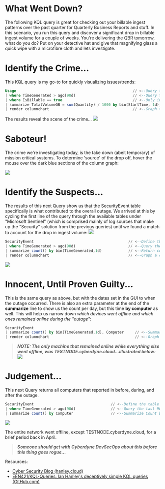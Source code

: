 # What Went Down? 
The following KQL query is great for checking out your billable ingest patterns over the past quarter for Quarterly Business Reports and stuff. In this scenario, you run this query and discover a significant drop in billable ingest volume for a couple of weeks. You're delivering the QBR tomorrow, what do you do? Put on your detective hat and give that magnifying glass a quick wipe with a microfibre cloth and lets investigate.  

# Identify the Crime...
This KQL query is my go-to for quickly visualizing issues/trends:
```sql
Usage                                                     // <--Query the Usage table
| where TimeGenerated > ago(90d)                          // <--Query the last 90 days
| where IsBillable == true                                // <--Only include 'billable' date
| summarize TotalVolumeGB = sum(Quantity) / 1000 by bin(StartTime, 1d), Solution // <--Chop it up into GB per Day
| render columnchart                                      // <--Graph the results
```
The results reveal the scene of the crime...
![](img/crime.png)

# Saboteur! 
The crime we're investigating today, is the take down (abeit temporary) of mission critical systems. To determine 'source' of the drop off, hover the mouse over the dark blue sections of the column graph:

![](/img/SecuritySolution.png)

# Identify the Suspects...
The results of this next Query show us that the SecurityEvent table specifically is what contributed to the overall outage. We arrived at this by cycling the first line of the query through the available tables under "Microsoft Sentinel" (which is comprised mainly of log sources that make up the "Security" solution from the previous queries) until we found a match to account for the drop in ingest volume:
![](/img/SecurityEventTable.png)
```sql
SecurityEvent                                           // <--Define the table to query
| where TimeGenerated > ago(90d)                        // <--Query the last 90 days into the table
| summarize count() by bin(TimeGenerated,1d)            // <--Return count per day
| render columnchart                                    // <--Graph a column chart
```
![](/img/culprit.png)

# Innocent, Until Proven Guilty...
This is the same query as above, but with the dates set in the GUI to when the outage occurred. There is also an extra parameter at the end of the **summarize** line to show us the count per day, but this time **by computer** as well. This will help us narrow down _which devices went offline and which ones remained online during the "outage"_:
```sql
SecurityEvent                                   
| summarize count() by bin(TimeGenerated,1d), Computer	   // <--Summarize count per computer per day
| render columnchart                                       // <--Graph the results 
```
> **_NOTE: The only machine that remained online while everything else went offline, was TESTNODE.cyberdyne.cloud...illustrated below:_**
![](/img/innocent.png)

# Judgement... 
This next Query returns all computers that reported in before, during, and after the outage.  
```sql
SecurityEvent                                   // <--Define the table to query
| where TimeGenerated > ago(90d)                // <--Query the last 90 days into the table
| summarize count() by Computer                 // <--Summarize Count by Computer
```
![](/img/Judgement.png)

The entire network went offline, except TESTNODE.cyberdyne.cloud, for a brief period back in April.
<br/>
> **_Someone should get with Cyberdyne DevSecOps about this before this thing goes rogue..._**

Resources:
- [Cyber Security Blog (hanley.cloud)](https://www.hanley.cloud/)
- [EEN421/KQL-Queries: Ian Hanley's deceptively simple KQL queries (GitHub.com)](https://github.com/EEN421/KQL-Queries)
